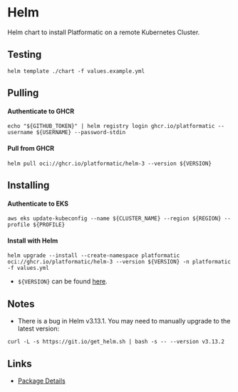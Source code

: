# Helm

Helm chart to install Platformatic on a remote Kubernetes Cluster.

## Testing
```
helm template ./chart -f values.example.yml
```

## Pulling
#### Authenticate to GHCR
```
echo "${GITHUB_TOKEN}" | helm registry login ghcr.io/platformatic --username ${USERNAME} --password-stdin
```

#### Pull from GHCR
```
helm pull oci://ghcr.io/platformatic/helm-3 --version ${VERSION}
```

## Installing
#### Authenticate to EKS
```
aws eks update-kubeconfig --name ${CLUSTER_NAME} --region ${REGION} --profile ${PROFILE}
```

#### Install with Helm
```
helm upgrade --install --create-namespace platformatic oci://ghcr.io/platformatic/helm-3 --version ${VERSION} -n platformatic -f values.yml 
```
- `${VERSION}` can be found [here](https://github.com/orgs/platformatic/packages/container/package/helm).

## Notes
- There is a bug in Helm v3.13.1. You may need to manually upgrade to the latest version: 
```
curl -L -s https://git.io/get_helm.sh | bash -s -- --version v3.13.2
```

## Links
- [Package Details](https://github.com/orgs/platformatic/packages/container/package/helm)
